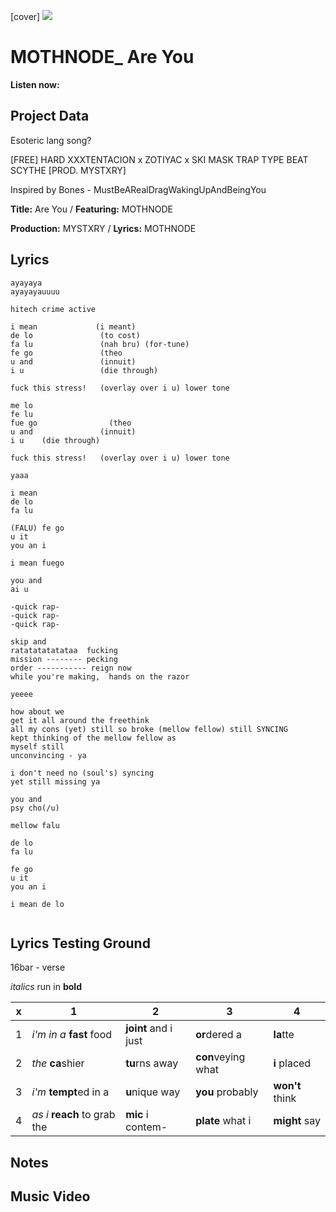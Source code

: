 [cover] ![](57175019_31947ARTIST_4918741616_8502199518755923887_n.jpg)

# MOTHNODE_ Are You

**Listen now:** 

## Project Data

Esoteric lang song?

[FREE] HARD  XXXTENTACION x ZOTIYAC x SKI MASK TRAP TYPE BEAT  SCYTHE  [PROD. MYSTXRY]

Inspired by Bones - MustBeARealDragWakingUpAndBeingYou

**Title:** Are You / **Featuring:** MOTHNODE

**Production:** MYSTXRY / **Lyrics:** MOTHNODE

## Lyrics

```
ayayaya
ayayayauuuu

hitech crime active

i mean             (i meant)
de lo               (to cost)
fa lu               (nah bru) (for-tune)
fe go               (theo
u and               (innuit)
i u                 (die through)

fuck this stress!   (overlay over i u) lower tone

me lo
fe lu
fue go                (theo
u and               (innuit)
i u    (die through)

fuck this stress!   (overlay over i u) lower tone

yaaa

i mean
de lo
fa lu

(FALU) fe go
u it
you an i

i mean fuego

you and
ai u

-quick rap-
-quick rap-
-quick rap-

skip and 
ratatatatatataa  fucking
mission -------- pecking
order ----------- reign now
while you're making,  hands on the razor

yeeee

how about we
get it all around the freethink
all my cons (yet) still so broke (mellow fellow) still SYNCING 
kept thinking of the mellow fellow as
myself still
unconvincing - ya

i don't need no (soul's) syncing
yet still missing ya

you and
psy cho(/u)

mellow falu

de lo
fa lu

fe go
u it
you an i

i mean de lo


```

## Lyrics Testing Ground

16bar - verse

*italics* run in
**bold**

| x | 1 | 2 | 3 | 4 |
|---|---|---|---|---|
| 1 | *i'm in a* **fast** food | **joint** and i just  | **or**dered a  | **la**tte  |
| 2 | *the* **ca**shier | **tu**rns away  |  **con**veying what |  **i** placed |
| 3 | *i'm* **tempt**ed in a | **u**nique way  |  **you** probably |  **won't** think |
| 4 | *as i* **reach** to grab the |  **mic** i contem-  | **plate** what i | **might** say |

## Notes

## Music Video
